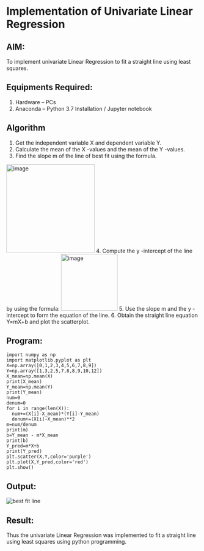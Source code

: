 # Implementation of Univariate Linear Regression
## AIM:
To implement univariate Linear Regression to fit a straight line using least squares.

## Equipments Required:
1. Hardware – PCs
2. Anaconda – Python 3.7 Installation / Jupyter notebook

## Algorithm
1. Get the independent variable X and dependent variable Y.
2. Calculate the mean of the X -values and the mean of the Y -values.
3. Find the slope m of the line of best fit using the formula. 
<img width="231" alt="image" src="https://user-images.githubusercontent.com/93026020/192078527-b3b5ee3e-992f-46c4-865b-3b7ce4ac54ad.png">
4. Compute the y -intercept of the line by using the formula:
<img width="148" alt="image" src="https://user-images.githubusercontent.com/93026020/192078545-79d70b90-7e9d-4b85-9f8b-9d7548a4c5a4.png">
5. Use the slope m and the y -intercept to form the equation of the line.
6. Obtain the straight line equation Y=mX+b and plot the scatterplot.

## Program:
```
import numpy as np
import matplotlib.pyplot as plt
X=np.array([0,1,2,3,4,5,6,7,8,9])
Y=np.array([1,3,2,5,7,8,8,9,10,12])
X_mean=np.mean(X)
print(X_mean)
Y_mean=np.mean(Y)
print(Y_mean)
num=0
denum=0
for i in range(len(X)):
  num+=(X[i]-X_mean)*(Y[i]-Y_mean)
  denum+=(X[i]-X_mean)**2
m=num/denum
print(m)
b=Y_mean - m*X_mean
print(b)
Y_pred=m*X+b
print(Y_pred)
plt.scatter(X,Y,color='purple')
plt.plot(X,Y_pred,color='red') 
plt.show()
```

## Output:
![best fit line](sa1.png)


## Result:
Thus the univariate Linear Regression was implemented to fit a straight line using least squares using python programming.
